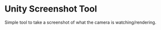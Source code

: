 # Unity Screenshot Tool
 Simple tool to take a screenshot of what the camera is watching/rendering.
